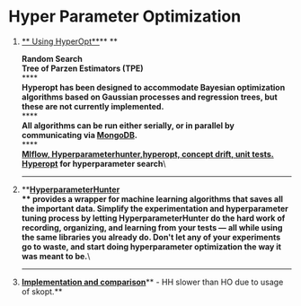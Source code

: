 # Hyper Parameter Optimization

1.  [** Using HyperOpt**](http://hyperopt.github.io/hyperopt/)** **

    **Random Search**\
    **Tree of Parzen Estimators (TPE)**\
    ****\
    **Hyperopt has been designed to accommodate Bayesian optimization algorithms based on Gaussian processes and regression trees, but these are not currently implemented.**\
    ****\
    **All algorithms can be run either serially, or in parallel by communicating via **[**MongoDB**](http://www.mongodb.org)**.**\
    ****\
    ****[**Mlflow, Hyperparameterhunter,hyperopt, concept drift, unit tests.**](https://towardsdatascience.com/putting-ml-in-production-ii-logging-and-monitoring-algorithms-91f174044e4e)****\
    ****[**Hyperopt**](http://hyperopt.github.io/hyperopt/)** for hyperparameter search**\
    ****
2. ****[**HyperparameterHunter**](https://github.com/HunterMcGushion/hyperparameter_hunter)** **\
   ** provides a wrapper for machine learning algorithms that saves all the important data. Simplify the experimentation and hyperparameter tuning process by letting HyperparameterHunter do the hard work of recording, organizing, and learning from your tests — all while using the same libraries you already do. Don't let any of your experiments go to waste, and start doing hyperparameter optimization the way it was meant to be.**\
   ****
3. [**Implementation and comparison**](https://towardsdatascience.com/putting-ml-in-production-ii-logging-and-monitoring-algorithms-91f174044e4e)** - HH slower than HO due to usage of skopt.**
